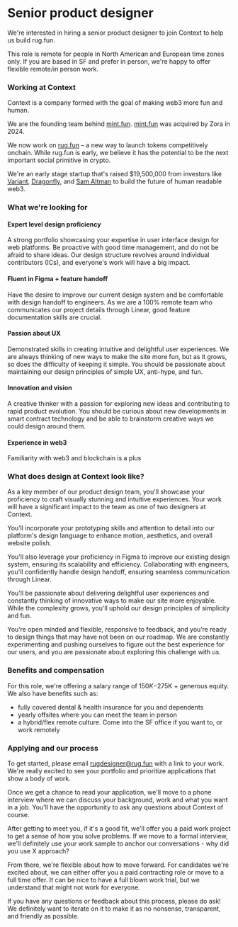 # Senior product designer

We're interested in hiring a senior product designer to join Context to help us
build rug.fun.

This role is remote for people in North American and European time zones only.
If you are based in SF and prefer in person, we're happy to offer flexible
remote/in person work.

### Working at Context

Context is a company formed with the goal of making web3 more fun and human.

We are the founding team behind [mint.fun](https://mint.fun).
[mint.fun](https://mint.fun) was acquired by Zora in 2024.

We now work on [rug.fun](https://rug.fun) – a new way to launch tokens
competitively onchain. While rug.fun is early, we believe it has the potential
to be the next important social primitive in crypto.

We're an early stage startup that's raised $19,500,000 from investors like
[Variant](https://variant.fund), [Dragonfly](https://dragonfly.xyz), and [Sam
Altman](https://twitter.com/sama) to build the future of human readable web3.

### What we're looking for

#### Expert level design proficiency

A strong portfolio showcasing your expertise in user interface design for web
platforms. Be proactive with good time management, and do not be afraid to share
ideas. Our design structure revolves around individual contributors (ICs), and
everyone's work will have a big impact.

#### Fluent in Figma + feature handoff

Have the desire to improve our current design system and be comfortable with
design handoff to engineers. As we are a 100% remote team who communicates our
project details through Linear, good feature documentation skills are crucial.

#### Passion about UX

Demonstrated skills in creating intuitive and delightful user experiences. We
are always thinking of new ways to make the site more fun, but as it grows, so
does the difficulty of keeping it simple. You should be passionate about
maintaining our design principles of simple UX, anti-hype, and fun.

#### Innovation and vision

A creative thinker with a passion for exploring new ideas and contributing to
rapid product evolution. You should be curious about new developments in smart
contract technology and be able to brainstorm creative ways we could design
around them.

#### Experience in web3

Familiarity with web3 and blockchain is a plus

### What does design at Context look like?

As a key member of our product design team, you'll showcase your proficiency to
craft visually stunning and intuitive experiences. Your work will have a
significant impact to the team as one of two designers at Context.

You’ll incorporate your prototyping skills and attention to detail into our
platform's design language to enhance motion, aesthetics, and overall website
polish.

You'll also leverage your proficiency in Figma to improve our existing design
system, ensuring its scalability and efficiency. Collaborating with engineers,
you'll confidently handle design handoff, ensuring seamless communication
through Linear.

You'll be passionate about delivering delightful user experiences and constantly
thinking of innovative ways to make our site more enjoyable. While the
complexity grows, you'll uphold our design principles of simplicity and fun.

You’re open minded and flexible, responsive to feedback, and you’re ready to
design things that may have not been on our roadmap. We are constantly
experimenting and pushing ourselves to figure out the best experience for our
users, and you are passionate about exploring this challenge with us.

### Benefits and compensation

For this role, we're offering a salary range of $150K-$275K + generous equity.
We also have benefits such as:

- fully covered dental & health insurance for you and dependents
- yearly offsites where you can meet the team in person
- a hybrid/flex remote culture. Come into the SF office if you want to, or work
  remotely

### Applying and our process

To get started, please email [rugdesigner@rug.fun](mailto:rugdesigner@rug.fun)
with a link to your work. We're really excited to see your portfolio and prioritize
applications that show a body of work.

Once we get a chance to read your application, we'll move to a phone interview
where we can discuss your background, work and what you want in a job. You'll
have the opportunity to ask any questions about Context of course.

After getting to meet you, if it's a good fit, we'll offer you a paid work
project to get a sense of how you solve problems. If we move to a formal
interview, we'll definitely use your work sample to anchor our conversations -
why did you use X approach?

From there, we're flexible about how to move forward. For candidates we're
excited about, we can either offer you a paid contracting role or move to a full
time offer. It can be nice to have a full blown work trial, but we understand
that might not work for everyone.

If you have any questions or feedback about this process, please do ask! We
definitely want to iterate on it to make it as no nonsense, transparent, and
friendly as possible.
